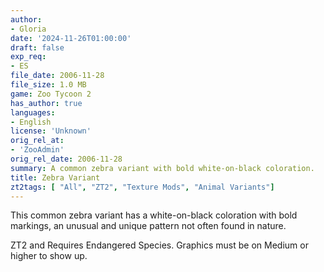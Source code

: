 ```yaml
---
author:
- Gloria
date: '2024-11-26T01:00:00'
draft: false
exp_req:
- ES
file_date: 2006-11-28
file_size: 1.0 MB
game: Zoo Tycoon 2
has_author: true
languages:
- English
license: 'Unknown'
orig_rel_at:
- 'ZooAdmin'
orig_rel_date: 2006-11-28
summary: A common zebra variant with bold white-on-black coloration.
title: Zebra Variant
zt2tags: [ "All", "ZT2", "Texture Mods", "Animal Variants"]
---
```

This common zebra variant has a white-on-black coloration with bold markings, an unusual and unique pattern not often found in nature.

ZT2 and Requires Endangered Species.  Graphics must be on Medium or higher to show up.